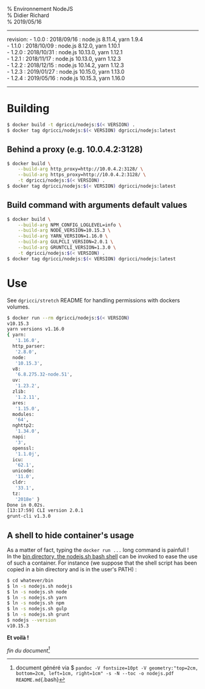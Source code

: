 % Environnement NodeJS  
% Didier Richard  
% 2019/05/16

---

revision:
    - 1.0.0 : 2018/09/16 : node.js 8.11.4, yarn 1.9.4  
    - 1.1.0 : 2018/10/09 : node.js 8.12.0, yarn 1.10.1  
    - 1.2.0 : 2018/10/31 : node.js 10.13.0, yarn 1.12.1  
    - 1.2.1 : 2018/11/17 : node.js 10.13.0, yarn 1.12.3  
    - 1.2.2 : 2018/12/15 : node.js 10.14.2, yarn 1.12.3  
    - 1.2.3 : 2019/01/27 : node.js 10.15.0, yarn 1.13.0  
    - 1.2.4 : 2019/05/16 : node.js 10.15.3, yarn 1.16.0  

---

# Building #

```bash
$ docker build -t dgricci/nodejs:$(< VERSION) .
$ docker tag dgricci/nodejs:$(< VERSION) dgricci/nodejs:latest
```

## Behind a proxy (e.g. 10.0.4.2:3128) ##

```bash
$ docker build \
    --build-arg http_proxy=http://10.0.4.2:3128/ \
    --build-arg https_proxy=http://10.0.4.2:3128/ \
    -t dgricci/nodejs:$(< VERSION) .
$ docker tag dgricci/nodejs:$(< VERSION) dgricci/nodejs:latest
```

## Build command with arguments default values ##

```bash
$ docker build \
    --build-arg NPM_CONFIG_LOGLEVEL=info \
    --build-arg NODE_VERSION=10.15.3 \
    --build-arg YARN_VERSION=1.16.0 \
    --build-arg GULPCLI_VERSION=2.0.1 \
    --build-arg GRUNTCLI_VERSION=1.3.0 \
    -t dgricci/nodejs:$(< VERSION) .
$ docker tag dgricci/nodejs:$(< VERSION) dgricci/nodejs:latest
```

# Use #

See `dgricci/stretch` README for handling permissions with dockers volumes.

```bash
$ docker run --rm dgricci/nodejs:$(< VERSION)
v10.15.3
yarn versions v1.16.0
{ yarn:
   '1.16.0',
  http_parser:
   '2.8.0',
  node:
   '10.15.3',
  v8:
   '6.8.275.32-node.51',
  uv:
   '1.23.2',
  zlib:
   '1.2.11',
  ares:
   '1.15.0',
  modules:
   '64',
  nghttp2:
   '1.34.0',
  napi:
   '3',
  openssl:
   '1.1.0j',
  icu:
   '62.1',
  unicode:
   '11.0',
  cldr:
   '33.1',
  tz:
   '2018e' }
Done in 0.02s.
[13:17:59] CLI version 2.0.1
grunt-cli v1.3.0
```

## A shell to hide container's usage ##

As a matter of fact, typing the `docker run ...` long command is painfull !  
In the [bin directory, the nodejs.sh bash shell](bin/nodejs.sh)
can be invoked to ease the use of such a container. For instance (we suppose
that the shell script has been copied in a bin directory and is in the user's
PATH) :

```bash
$ cd whatever/bin
$ ln -s nodejs.sh nodejs
$ ln -s nodejs.sh node
$ ln -s nodejs.sh yarn
$ ln -s nodejs.sh npm
$ ln -s nodejs.sh gulp
$ ln -s nodejs.sh grunt
$ nodejs --version
v10.15.3
```

__Et voilà !__


_fin du document[^pandoc_gen]_

[^pandoc_gen]: document généré via $ `pandoc -V fontsize=10pt -V geometry:"top=2cm, bottom=2cm, left=1cm, right=1cm" -s -N --toc -o nodejs.pdf README.md`{.bash}

